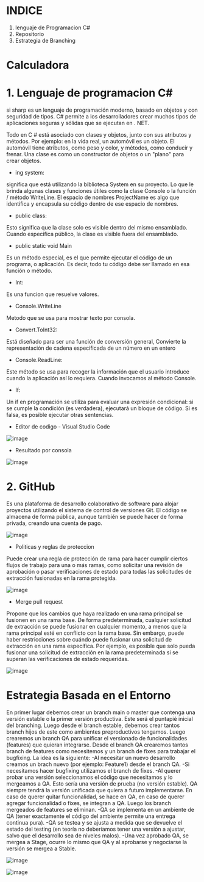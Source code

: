 # INDICE

1. lenguaje de Programacion C#
2. Repositorio
3. Estrategia de Branching

# Calculadora

# 1. Lenguaje de programacion C#

si sharp es un lenguaje de programación moderno, basado en objetos y con seguridad de tipos. C# permite a los desarrolladores crear muchos tipos de aplicaciones seguras y sólidas que se ejecutan en . NET.

Todo en C # está asociado con clases y objetos, junto con sus atributos y métodos. Por ejemplo: en la vida real, un automóvil es un objeto. El automóvil tiene atributos, como peso y color, y métodos, como conducir y frenar. Una clase es como un constructor de objetos o un "plano" para crear objetos.

- ing system: 

significa que está utilizando la biblioteca System en su proyecto. Lo que le brinda algunas clases y funciones útiles como la clase Console o la función / método WriteLine. El espacio de nombres ProjectName es algo que identifica y encapsula su código dentro de ese espacio de nombres.

- public class:

Esto significa que la clase solo es visible dentro del mismo ensamblado. Cuando especifica público, la clase es visible fuera del ensamblado. 

- public static void Main

Es un método especial, es el que permite ejecutar el código de un programa, o aplicación. Es decir, todo tu código debe ser llamado en esa función o método.

- Int:

Es una funcion que resuelve valores.

- Console.WriteLine

Metodo que se usa para mostrar texto por consola.

- Convert.ToInt32:

Está diseñado para ser una función de conversión general, Convierte la representación de cadena especificada de un número en un entero

- Console.ReadLine:

Este método se usa para recoger la información que el usuario introduce cuando la aplicación así lo requiera. Cuando invocamos al método Console.

- If:

Un if en programación se utiliza para evaluar una expresión condicional: si se cumple la condición (es verdadera), ejecutará un bloque de código. Si es falsa, es posible ejecutar otras sentencias.

- Editor de codigo - Visual Studio Code

![image](https://user-images.githubusercontent.com/84083691/143889755-3bb24756-8d90-4e5e-9d92-d789bb78f813.png)

- Resultado por consola

![image](https://user-images.githubusercontent.com/84083691/143889127-f53b22c0-8433-4279-956e-5d909290d035.png)


# 2. GitHub

Es una plataforma de desarrollo colaborativo de software para alojar proyectos utilizando el sistema de control de versiones Git. El código se almacena de forma pública, aunque también se puede hacer de forma privada, creando una cuenta de pago.

![image](https://user-images.githubusercontent.com/84083691/143606867-649b1b4f-93cb-41c7-982a-ce3db118175f.png)


- Politicas y reglas de proteccion

Puede crear una regla de protección de rama para hacer cumplir ciertos flujos de trabajo para una o más ramas, como solicitar una revisión de aprobación o pasar verificaciones de estado para todas las solicitudes de extracción fusionadas en la rama protegida.

![image](https://user-images.githubusercontent.com/84083691/143884366-f37d834f-e890-418b-bf71-deeda6e9a0d2.png)

- Merge pull request

Propone que los cambios que haya realizado en una rama principal se fusionen en una rama base. De forma predeterminada, cualquier solicitud de extracción se puede fusionar en cualquier momento, a menos que la rama principal esté en conflicto con la rama base. Sin embargo, puede haber restricciones sobre cuándo puede fusionar una solicitud de extracción en una rama específica. Por ejemplo, es posible que solo pueda fusionar una solicitud de extracción en la rama predeterminada si se superan las verificaciones de estado requeridas.

![image](https://user-images.githubusercontent.com/84083691/143886930-1698b942-06ac-48d2-9f41-9f538ae475b6.png)


# Estrategia Basada en el Entorno

En primer lugar debemos crear un branch main o master que contenga una versión estable o la primer versión productiva. Este será el puntapié inicial del branching.
Luego desde el branch estable, debemos crear tantos branch hijos de este como ambientes preproductivos tengamos. Luego crearemos un branch QA para unificar el versionado de funcionalidades (features) que quieran integrarse. Desde el branch QA crearemos tantos branch de features como necesitemos y un branch de fixes para trabajar el bugfixing.
La idea es la siguiente:
-Al necesitar un nuevo desarrollo creamos un brach nuevo (por ejemplo: Feature1) desde el branch QA.
-Si necesitamos hacer bugfixing utilizamos el branch de fixes.
-Al querer probar una versión seleccionamos el código que necesitamos y lo mergeamos a QA. Esto sería una versión de prueba (no versión estable). QA siempre tendrá la versión unificada que quiera a futuro implementarse. En caso de querer quitar funcionalidad, se hace en QA, en caso de querer agregar funcionalidad o fixes, se integran a QA. Luego los branch mergeados de features se eliminan.
-QA se implementa en un ambiente de QA (tener exactamente el código del ambiente permite una entrega continua pura).
-QA se testea y se ajusta a medida que se devuelve el estado del testing (en teoría no deberíamos tener una versión a ajustar, salvo que el desarrollo sea de niveles malos).
-Una vez aprobado QA, se mergea a Stage, ocurre lo mismo que QA y al aprobarse y negociarse la versión se mergea a Stable.

![image](https://user-images.githubusercontent.com/84083691/143888134-13cf3c4a-b346-49c5-b21e-87d2606902f8.png)

![image](https://user-images.githubusercontent.com/84083691/143900743-39292da3-a59e-44b2-aad9-0b04247be693.png)











